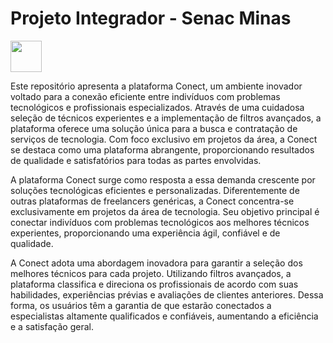 # Projeto Integrador - Senac Minas

<img src="https://upload.wikimedia.org/wikipedia/commons/thumb/8/86/Senac_logo.svg/2560px-Senac_logo.svg.png" width="50px">

Este repositório apresenta a plataforma Conect, um ambiente inovador voltado para a conexão
eficiente entre indivíduos com problemas tecnológicos e profissionais especializados. Através
de uma cuidadosa seleção de técnicos experientes e a implementação de filtros avançados, a
plataforma oferece uma solução única para a busca e contratação de serviços de tecnologia.
Com foco exclusivo em projetos da área, a Conect se destaca como uma plataforma
abrangente, proporcionando resultados de qualidade e satisfatórios para todas as partes
envolvidas.

A plataforma Conect surge como resposta a essa demanda crescente por soluções
tecnológicas eficientes e personalizadas. Diferentemente de outras plataformas de
freelancers genéricas, a Conect concentra-se exclusivamente em projetos da área de
tecnologia. Seu objetivo principal é conectar indivíduos com problemas tecnológicos aos
melhores técnicos experientes, proporcionando uma experiência ágil, confiável e de
qualidade.

A Conect adota uma abordagem inovadora para garantir a seleção dos melhores técnicos para
cada projeto. Utilizando filtros avançados, a plataforma classifica e direciona os profissionais
de acordo com suas habilidades, experiências prévias e avaliações de clientes anteriores.
Dessa forma, os usuários têm a garantia de que estarão conectados a especialistas altamente
qualificados e confiáveis, aumentando a eficiência e a satisfação geral.
